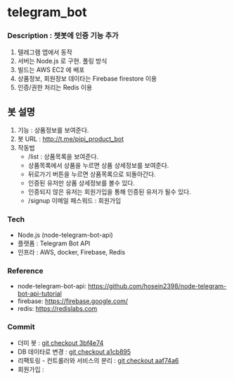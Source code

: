 # telegram_bot

### Description : 챗봇에 인증 기능 추가

1. 텔레그램 앱에서 동작 
2. 서버는 Node.js 로 구현. 폴링 방식 
3. 빌드는 AWS EC2 에 배포
4. 상품정보, 회원정보 데이타는 Firebase firestore 이용
5. 인증/권한 처리는 Redis 이용

## 봇 설명

1. 기능   : 상품정보를 보여준다. 
2. 봇 URL : http://t.me/pipi_product_bot
3. 작동법
   - /list : 상품목록을 보여준다. 
   - 상품목록에서 상품을 누르면 상품 상세정보를 보여준다. 
   - 뒤로가기 버튼을 누르면 상품목록으로 되돌아간다.
   - 인증된 유저만 상품 상세정보를 볼수 있다.    
   - 인증되지 않은 유저는 회원가입을 통해 인증된 유저가 될수 있다. 
   - /signup 이메일 패스워드 : 회원가입

### Tech

- Node.js (node-telegram-bot-api)
- 플랫폼 : Telegram Bot API
- 인프라 : AWS, docker, Firebase, Redis 

### Reference

- node-telegram-bot-api: https://github.com/hosein2398/node-telegram-bot-api-tutorial
- firebase: https://firebase.google.com/
- redis: https://redislabs.com

### Commit

- 더미 봇 : [git checkout 3bf4e74](https://github.com/loveuns/bot_telegram_product/tree/3bf4e74)
- DB 데이타로 변경 : [git checkout a1cb895](https://github.com/loveuns/bot_telegram_product/tree/a1cb895) 
- 리팩토링 - 컨트롤러와 서비스의 분리 : [git checkout aaf74a6](https://github.com/loveuns/bot_telegram_product/tree/aaf74a6) 
- 회원가입 : 